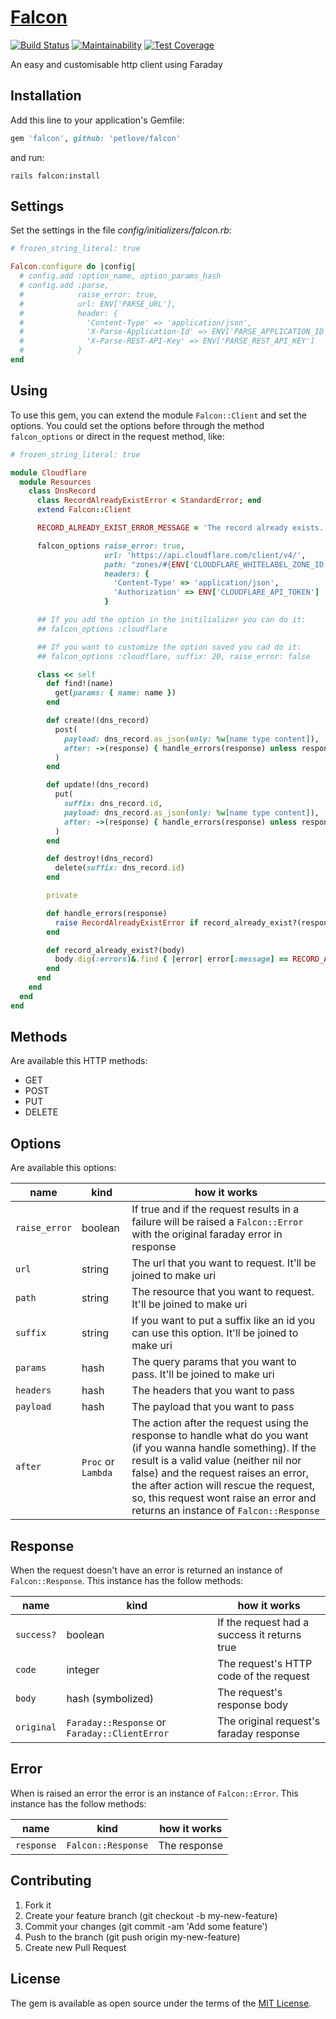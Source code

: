 # [Falcon][gem_page]

[![Build Status][travis_status_image]][travis_page]
[![Maintainability][code_climate_maintainability_image]][code_climate_maintainability_page]
[![Test Coverage][code_climate_test_coverage_image]][code_climate_test_coverage_page]

An easy and customisable http client using Faraday

## Installation

Add this line to your application's Gemfile:

```ruby
gem 'falcon', github: 'petlove/falcon'
```

and run:

```
rails falcon:install
```

## Settings
Set the settings in the file _config/initializers/falcon.rb_:

```ruby
# frozen_string_literal: true

Falcon.configure do |config|
  # config.add :option_name, option_params_hash
  # config.add :parse,
  #            raise_error: true,
  #            url: ENV['PARSE_URL'],
  #            header: {
  #              'Content-Type' => 'application/json',
  #              'X-Parse-Application-Id' => ENV['PARSE_APPLICATION_ID'],
  #              'X-Parse-REST-API-Key' => ENV['PARSE_REST_API_KEY']
  #            }
end
```

## Using

To use this gem, you can extend the module `Falcon::Client` and set the options. You could set the options before through the method `falcon_options` or direct in the request method, like:

```ruby
# frozen_string_literal: true

module Cloudflare
  module Resources
    class DnsRecord
      class RecordAlreadyExistError < StandardError; end
      extend Falcon::Client

      RECORD_ALREADY_EXIST_ERROR_MESSAGE = 'The record already exists.'

      falcon_options raise_error: true,
                     url: 'https://api.cloudflare.com/client/v4/',
                     path: "zones/#{ENV['CLOUDFLARE_WHITELABEL_ZONE_ID']}/dns_records",
                     headers: {
                       'Content-Type' => 'application/json',
                       'Authorization' => ENV['CLOUDFLARE_API_TOKEN']
                     }

      ## If you add the option in the initilializer you can do it:
      ## falcon_options :cloudflare

      ## If you want to customize the option saved you cad do it:
      ## falcon_options :cloudflare, suffix: 20, raise_error: false

      class << self
        def find!(name)
          get(params: { name: name })
        end

        def create!(dns_record)
          post(
            payload: dns_record.as_json(only: %w[name type content]),
            after: ->(response) { handle_errors(response) unless response.success? }
          )
        end

        def update!(dns_record)
          put(
            suffix: dns_record.id,
            payload: dns_record.as_json(only: %w[name type content]),
            after: ->(response) { handle_errors(response) unless response.success? }
          )
        end

        def destroy!(dns_record)
          delete(suffix: dns_record.id)
        end

        private

        def handle_errors(response)
          raise RecordAlreadyExistError if record_already_exist?(response.body)
        end

        def record_already_exist?(body)
          body.dig(:errors)&.find { |error| error[:message] == RECORD_ALREADY_EXIST_ERROR_MESSAGE }
        end
      end
    end
  end
end
```

## Methods

Are available this HTTP methods:
* GET
* POST
* PUT
* DELETE

## Options

Are available this options:

| name | kind | how it works |
|------|------|--------------|
| `raise_error` | boolean | If true and if the request results in a failure will be raised a `Falcon::Error` with the original faraday error in response |
| `url` | string | The url that you want to request. It'll be joined to make uri |
| `path` | string | The resource that you want to request. It'll be joined to make uri |
| `suffix` | string | If you want to put a suffix like an id you can use this option. It'll be joined to make uri |
| `params` | hash | The query params that you want to pass. It'll be joined to make uri |
| `headers` | hash | The headers that you want to pass |
| `payload` | hash | The payload that you want to pass |
| `after` | `Proc` or `Lambda` | The action after the request using the response to handle what do you want (if you wanna handle something). If the result is a valid value (neither nil nor false) and the request raises an error, the after action will rescue the request, so, this request wont raise an error and returns an instance of `Falcon::Response` |

## Response

When the request doesn't have an error is returned an instance of `Falcon::Response`. This instance has the follow methods:

| name | kind | how it works |
|------|------|--------------|
| `success?` | boolean | If the request had a success it returns true |
| `code` | integer | The request's HTTP code of the request |
| `body` | hash (symbolized) | The request's response body |
| `original` | `Faraday::Response` or `Faraday::ClientError` | The original request's faraday response |

## Error

When is raised an error the error is an instance of `Falcon::Error`. This instance has the follow methods:

| name | kind | how it works |
|------|------|--------------|
| `response` | `Falcon::Response` | The response |

## Contributing

1. Fork it
2. Create your feature branch (git checkout -b my-new-feature)
3. Commit your changes (git commit -am 'Add some feature')
4. Push to the branch (git push origin my-new-feature)
5. Create new Pull Request

## License

The gem is available as open source under the terms of the [MIT License][mit_license_page].

[gem_page]: https://github.com/petlove/falcon
[code_of_conduct_page]: https://github.com/petlove/falcon/blob/master/CODE_OF_CONDUCT.md
[mit_license_page]: https://opensource.org/licenses/MIT
[contributor_convenant_page]: http://contributor-covenant.org
[travis_status_image]: https://travis-ci.org/petlove/falcon.svg?branch=master
[travis_page]: https://travis-ci.org/petlove/falcon
[code_climate_maintainability_image]: https://api.codeclimate.com/v1/badges/18ea24b096655a4f44c6/maintainability
[code_climate_maintainability_page]: https://codeclimate.com/github/petlove/falcon/maintainability
[code_climate_test_coverage_image]: https://api.codeclimate.com/v1/badges/18ea24b096655a4f44c6/test_coverage
[code_climate_test_coverage_page]: https://codeclimate.com/github/petlove/falcon/test_coverage
